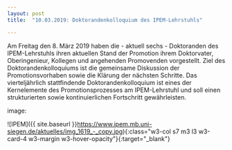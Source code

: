 ```yaml
---
layout: post
title:  "10.03.2019: Doktorandenkolloquium des IPEM-Lehrstuhls"

---
```


Am Freitag den 8. März 2019 haben die - aktuell sechs - Doktoranden des IPEM-Lehrstuhls ihren aktuellen Stand der Promotion ihrem Doktorvater, Oberingenieur, Kollegen und angehenden Promovenden vorgestellt. Ziel des Doktorandenkolloquiums ist die gemeinsame Diskussion der Promotionsvorhaben sowie die Klärung der nächsten Schritte. Das vierteljährlich stattfindende Doktorandenkolloquium ist eines der Kernelemente des Promotionsprozesses am IPEM-Lehrstuhl und soll einen strukturierten sowie kontinuierlichen Fortschritt gewährleisten.



image:

![IPEM]({{ site.baseurl }}https://www.ipem.mb.uni-siegen.de/aktuelles/img_1619_-_copy.jpg){:class="w3-col s7 m3 l3 w3-card-4 w3-margin w3-hover-opacity"}{:target="_blank"}